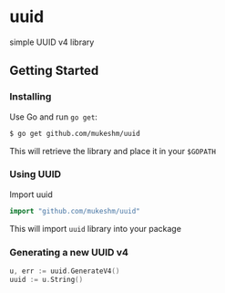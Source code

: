 # uuid
simple UUID v4 library

## Getting Started

### Installing

Use Go and run `go get`:

```sh
$ go get github.com/mukeshm/uuid
```
This will retrieve the library and place it in your `$GOPATH`

### Using UUID

Import uuid

```go
import "github.com/mukeshm/uuid"
```
This will import `uuid` library into your package

### Generating a new UUID v4

```go
u, err := uuid.GenerateV4()
uuid := u.String()
```